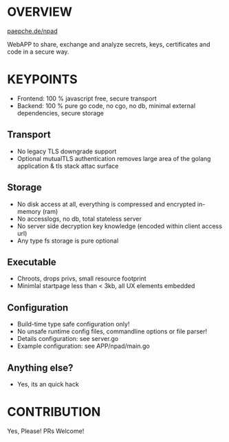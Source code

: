 # OVERVIEW

[paepche.de/npad](https://paepcke.de/npad)

WebAPP to share, exchange and analyze secrets, keys, certificates and code in a secure way.

# KEYPOINTS

- Frontend: 100 % javascript free, secure transport
- Backend: 100 % pure go code, no cgo, no db, minimal external dependencies, secure storage 

## Transport 

- No legacy TLS downgrade support
- Optional mutualTLS authentication removes large area of the golang application & tls stack attac surface

## Storage 

- No disk access at all, everything is compressed and encrypted in-memory (ram) 
- No accesslogs, no db, total stateless server
- No server side decryption key knowledge (encoded within client access url)
- Any type fs storage is pure optional

## Executable 

- Chroots, drops privs, small resource footprint
- Minimlal startpage less than < 3kb, all UX elements embedded

## Configuration 

- Build-time type safe configuration only!
- No unsafe runtime config files, commandline options or file parser!
- Details configuration: see server.go 
- Example configuration: see APP/npad/main.go 

## Anything else?

- Yes, its an quick hack

# CONTRIBUTION

Yes, Please! PRs Welcome! 
